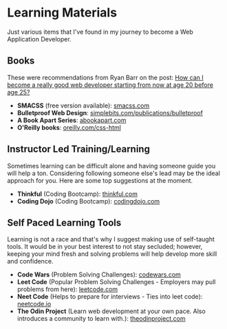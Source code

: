 # Learning Materials

Just various items that I've found in my journey to become a Web Application Developer.

## Books

These were recommendations from Ryan Barr on the post: [How can I become a really good web developer starting from now at age 20 before age 25?](https://www.quora.com/Computer-Programming/How-can-I-become-a-really-good-web-developer-starting-from-now-at-age-20-before-age-25)

- **SMACSS** (free version available): [smacss.com](http://smacss.com/)
- **Bulletproof Web Design**: [simplebits.com/publications/bulletproof](http://www.simplebits.com/publications/bulletproof/)
- **A Book Apart Series**: [abookapart.com](http://www.abookapart.com/)
- **O'Reilly books**: [oreilly.com/css-html](http://oreilly.com/css-html/index.html)

## Instructor Led Training/Learning

Sometimes learning can be difficult alone and having someone guide you will help a ton. Considering following someone else's lead may be the ideal approach for you. Here are some top suggestions at the moment.

- **Thinkful** (Coding Bootcamp): [thinkful.com](https://www.thinkful.com/)
- **Coding Dojo** (Coding Bootcamp): [codingdojo.com](https://www.codingdojo.com/)

## Self Paced Learning Tools

Learning is not a race and that's why I suggest making use of self-taught tools. It would be in your best interest to not stay secluded; however, keeping your mind fresh and solving problems will help develop more skill and confidence.

- **Code Wars** (Problem Solving Challenges): [codewars.com](https://www.codewars.com/)
- **Leet Code** (Popular Problem Solving Challenges - Employers may pull problems from here): [leetcode.com](https://leetcode.com/)
- **Neet Code** (Helps to prepare for interviews - Ties into leet code): [neetcode.io](https://neetcode.io/)
- **The Odin Project** (Learn web development at your own pace. Also introduces a community to learn with.): [theodinproject.com](https://www.theodinproject.com/)
